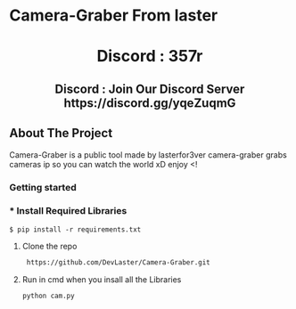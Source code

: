 # Camera-Graber From laster

<h1 align="center"> Discord : 357r</h1>
<h2 align="center"> Discord : Join Our Discord Server https://discord.gg/yqeZuqmG</h2>

## About The Project
Camera-Graber is a public tool made by lasterfor3ver camera-graber grabs cameras ip so you can watch the world xD enjoy <!



### Getting started

### * Install Required Libraries
    
    $ pip install -r requirements.txt


1. Clone the repo
   ```sh
    https://github.com/DevLaster/Camera-Graber.git
   ```
2. Run in cmd when you insall all the Libraries
   ```
   python cam.py
   ```

 <!--INSTALLION -->

 

